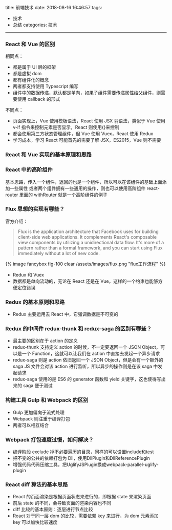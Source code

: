 title: 前端技术
date: 2018-08-16 16:46:57
tags:

- 技术
- 总结
  categories: 技术

---

### React 和 Vue 的区别

相同点：

- 都是属于 UI 层的框架
- 都是虚拟 dom
- 都有组件化的概念
- 两者都支持使用 Typescript 编写
- 组件中的数据传递，默认都是单向，如果子组件需要传递属性给父组件，则需要使用 callback 的形式

不同点：

- 页面实现上，Vue 使用模板语法，React 使用 JSX 羽语法，类似于 Vue 使用 v-if 指令来控制元素是否显示，React 则使用{}来控制
- 都会使用第三方状态管理组件，但 Vue 使用 Vuex，React 使用 Redux
- 学习成本，学习 React 可能首先的需要了解 JSX，ES2015，Vue 则不需要

### React 和 Vue 实现的基本原理和思路

### React 中的高阶组件

基本思路，传入一个组件，返回的也是一个组件，所以可以在该组件的基础上面添加一些属性
或者两个组件拥有一些通用的操作，则也可以使用高阶组件
react-router 里面的 withRouter 就是一个高阶组件的例子

### Flux 思想的实现有哪些？

官方介绍：

> Flux is the application architecture that Facebook uses for building client-side web applications. It complements React's composable view components by utilizing a unidirectional data flow. It's more of a pattern rather than a formal framework, and you can start using Flux immediately without a lot of new code.

{% image fancybox fig-100 clear /assets/images/flux.png  "flux工作流程" %}

- Redux 和 Vuex
- 数据都是单向流动的，无论在 React 还是在 Vue，这样的一个约束也能够方便定位错误

### Redux 的基本原则和思路

- Redux 主要运用去 React 中，它强调数据是不可变的

### Redux 的中间件 redux-thunk 和 redux-saga 的区别有哪些？

- 最主要的区别在于 action 的定义
- redux-thunk 支持定义 action 的时候，不一定要返回一个 JSON Object，可以是一个 Function，这就可以让我们在 action 中直接去发起一个异步请求
- redux-saga 则是 action 依旧返回一个 JSON Object，但是会有一个额外的 saga JS 文件会对该 action 进行监听，所以异步的操作则是在该 saga 中发起请求
- redux-saga 使用的是 ES6 的 generator 函数和 yield 关键字，这也使得写出来的 saga 便于测试

### 构建工具 Gulp 和 Webpack 的区别

- Gulp 更加偏向于流式处理
- Webpack 则注重于编译打包
- 两者可以相互结合

### Webpack 打包速度过慢，如何解决？

- 编译阶段 exclude 掉不必要遍历的目录，同样的可以设置include和test
- 把不变的公共的依赖打包为 Dll，使用DllPlugin和DllReferencePlugin
- 增强代码代码压缩工具，把UglifyJSPlugin换成webpack-parallel-uglify-plugin

### React diff 算法的基本思路

- React 的页面渲染是根据页面状态来进行的，即根据 state 来渲染页面
- 前后 state 的不同，会导致页面的渲染内容也不同
- diff 比较的基本原则：逐层进行节点比较
- React 对于同一层 dom 的比较，需要依赖 key 来进行，为 dom 元素添加 key 可以加快比较速度
